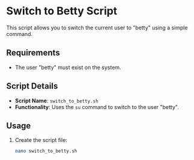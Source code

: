 # Switch to Betty Script

This script allows you to switch the current user to "betty" using a simple command.

## Requirements

- The user "betty" must exist on the system.

## Script Details

- **Script Name**: `switch_to_betty.sh`
- **Functionality**: Uses the `su` command to switch to the user "betty".

## Usage

1. Create the script file:
   ```bash
   nano switch_to_betty.sh
